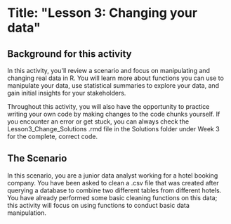 # Title: "Lesson 3: Changing your data"

## Background for this activity
In this activity, you'll review a scenario and focus on manipulating and changing real data in R. You will learn more about functions you can use to manipulate your data, use statistical summaries to explore your data, and gain initial insights for your stakeholders. 

Throughout this activity, you will also have the opportunity to practice writing your own code by making changes to the code chunks yourself. If you encounter an error or get stuck, you can always check the Lesson3_Change_Solutions .rmd file in the Solutions folder under Week 3 for the complete, correct code. 

## The Scenario
In this scenario, you are a junior data analyst working for a hotel booking company. You have been asked to clean a .csv file that was created after querying a database to combine two different tables from different hotels. You have already performed some basic cleaning functions on this data; this activity will focus on using functions to conduct basic data manipulation.

